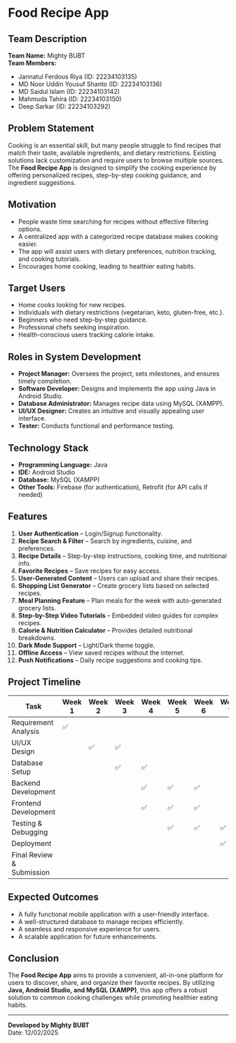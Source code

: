 # Food Recipe App

## Team Description

**Team Name:** Mighty BUBT  
**Team Members:**
- Jannatul Ferdous Riya (ID: 22234103135)
- MD Noor Uddin Yousuf Shanto (ID: 22234103136)
- MD Saidul Islam (ID: 22234103142)
- Mahmuda Tahira (ID: 22234103150)
- Deep Sarkar (ID: 22234103292)

## Problem Statement
Cooking is an essential skill, but many people struggle to find recipes that match their taste, available ingredients, and dietary restrictions. Existing solutions lack customization and require users to browse multiple sources. The **Food Recipe App** is designed to simplify the cooking experience by offering personalized recipes, step-by-step cooking guidance, and ingredient suggestions.

## Motivation
- People waste time searching for recipes without effective filtering options.
- A centralized app with a categorized recipe database makes cooking easier.
- The app will assist users with dietary preferences, nutrition tracking, and cooking tutorials.
- Encourages home cooking, leading to healthier eating habits.

## Target Users
- Home cooks looking for new recipes.
- Individuals with dietary restrictions (vegetarian, keto, gluten-free, etc.).
- Beginners who need step-by-step guidance.
- Professional chefs seeking inspiration.
- Health-conscious users tracking calorie intake.

## Roles in System Development
- **Project Manager:** Oversees the project, sets milestones, and ensures timely completion.
- **Software Developer:** Designs and implements the app using Java in Android Studio.
- **Database Administrator:** Manages recipe data using MySQL (XAMPP).
- **UI/UX Designer:** Creates an intuitive and visually appealing user interface.
- **Tester:** Conducts functional and performance testing.

## Technology Stack
- **Programming Language:** Java
- **IDE:** Android Studio
- **Database:** MySQL (XAMPP)
- **Other Tools:** Firebase (for authentication), Retrofit (for API calls if needed)

## Features
1. **User Authentication** – Login/Signup functionality.
2. **Recipe Search & Filter** – Search by ingredients, cuisine, and preferences.
3. **Recipe Details** – Step-by-step instructions, cooking time, and nutritional info.
4. **Favorite Recipes** – Save recipes for easy access.
5. **User-Generated Content** – Users can upload and share their recipes.
6. **Shopping List Generator** – Create grocery lists based on selected recipes.
7. **Meal Planning Feature** – Plan meals for the week with auto-generated grocery lists.
8. **Step-by-Step Video Tutorials** – Embedded video guides for complex recipes.
9. **Calorie & Nutrition Calculator** – Provides detailed nutritional breakdowns.
10. **Dark Mode Support** – Light/Dark theme toggle.
11. **Offline Access** – View saved recipes without the internet.
12. **Push Notifications** – Daily recipe suggestions and cooking tips.

## Project Timeline
| Task | Week 1 | Week 2 | Week 3 | Week 4 | Week 5 | Week 6 | Week 7 | Week 8 |
|------|--------|--------|--------|--------|--------|--------|--------|--------|
| Requirement Analysis | ✅ |  |  |  |  |  |  |  |
| UI/UX Design |  | ✅ | ✅ |  |  |  |  |  |
| Database Setup |  |  | ✅ | ✅ |  |  |  |  |
| Backend Development |  |  |  | ✅ | ✅ | ✅ |  |  |
| Frontend Development |  |  |  | ✅ | ✅ | ✅ |  |  |
| Testing & Debugging |  |  |  |  | ✅ | ✅ | ✅ |  |
| Deployment |  |  |  |  |  |  | ✅ |  |
| Final Review & Submission |  |  |  |  |  |  |  | ✅ |

## Expected Outcomes
- A fully functional mobile application with a user-friendly interface.
- A well-structured database to manage recipes efficiently.
- A seamless and responsive experience for users.
- A scalable application for future enhancements.

## Conclusion
The **Food Recipe App** aims to provide a convenient, all-in-one platform for users to discover, share, and organize their favorite recipes. By utilizing **Java, Android Studio, and MySQL (XAMPP)**, this app offers a robust solution to common cooking challenges while promoting healthier eating habits.

---
**Developed by Mighty BUBT**  
Date: 12/02/2025
